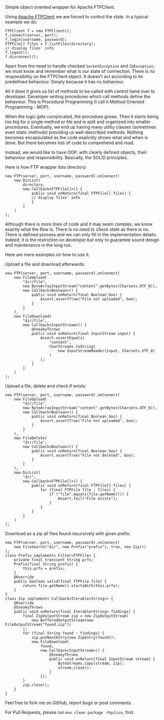 Simple object oriented wrapper for Apache FTPClient.

Using [Apache FTPClient](https://commons.apache.org/proper/commons-net/apidocs/org/apache/commons/net/ftp/FTPClient.html)
we are forced to control the state. In a typical example we do:

```
FTPClient f = new FTPClient();
f.connect(server, port);
f.login(username, password);
FTPFile[] files = f.listFiles(directory);
// display files' info
f.logout();
f.disconnect();
```

Apart from the need to handle checked `SocketException` and `IOException`,
we must know and remember what is our state of connection. There is no
responsibility on the FTPClient object. It doesn't act according to its
predefined behaviour. Simply because it has no behaviour.

All it does it gives us list of methods to be called with control hand over
to developer. Developer writing procedures which call methods define
the behaviour. This is Procedural Programming (I call it Method Oriented
Programming - MOP).

When the logic gets complicated, the procedure grows. Then it starts being
too big for a single method or file and is split and organized into smaller
procedures. Eventually, we end up having many utility classes 
(sometimes even static methods) providing us well-described methods. Nothing
becomes encapsulated as the code explicitly shows what and when is done. But
there becomes lots of code to comprehend and read.

Instead, we would like to have OOP, with clearly defined objects, their
behaviour and responsibility. Basically, the SOLID principles.

Here is how FTP wrapper lists directory:

```
new FTP(server, port, username, password).onConnect(
    new DirList(
        directory,
        new Callback<FTPFile[]>() {
            public void onReturn(final FTPFile[] files) {
            // display files' info
            }
        }
    )
);
```

Although there is more lines of code and it may seam complex, we know
exactly what the flow is. There is no need to check state as there is no. There
is defined process and we can only fill in the implementation details. Indeed,
it is the restriction on developer but only to guarantee sound design and
maintenance in the long run.

Here are more examples on how to use it.

Upload a file and download afterwards:

```
new FTP(server, port, username, password).onConnect(
    new FileUpload(
        "dir/file",
        new ByteArrayInputStream("content".getBytes(Charsets.UTF_8)),
        new Callback<Boolean>() {
            public void onReturn(final Boolean boo) {
                Assert.assertTrue("File not uploaded", boo);
            }
        }
    ),
    new FileDownload(
        "dir/file",
        new Callback<InputStream>() {
            @SneakyThrows
            public void onReturn(final InputStream input) {
                Assert.assertEquals(
                    "content",
                    CharStreams.toString(
                        new InputStreamReader(input, Charsets.UTF_8)
                    )
                );
            }
        }
    )
);
```

Upload a file, delete and check if exists:

```
new FTP(server, port, username, password).onConnect(
    new FileUpload(
        "dir/file",
        new ByteArrayInputStream("content".getBytes(Charsets.UTF_8)),
        new Callback<Boolean>() {
            public void onReturn(final Boolean boo) {
                Assert.assertTrue("File not uploaded", boo);
            }
        }
    ),
    new FileDelete(
        "dir/file",
        new Callback<Boolean>() {
            public void onReturn(final Boolean boo) {
                Assert.assertTrue("File not deleted", boo);
            }
        }
    ),
    new DirList(
        "dir",
        new Callback<FTPFile[]>() {
            public void onReturn(final FTPFile[] files) {
                for (final FTPFile file : files) {
                    if ("file".equals(file.getName())) {
                        Assert.fail("File exists");
                    }
                }
            }
        }
    )
);
```

Download as a zip all files found recursively with given prefix:

```
new FTP(server, port, username, password).onConnect(
    new FileSearch("dir", new Prefix("prefix"), true, new Zip())
);
class Prefix implements Filter<FTPFile> {
    private final transient String prfx;
    Prefix(final String prefix) {
        this.prfx = prefix;
    }
    @Override
    public boolean valid(final FTPFile file) {
        return file.getName().startsWith(this.prfx);
    }
}
class Zip implements Callback<Iterable<String>> {
    @Override
    @SneakyThrows
    public void onReturn(final Iterable<String> findings) {
        final ZipOutputStream zip = new ZipOutputStream(
            new BufferedOutputStream(new FileOutputStream("found.zip"))
        );
        for (final String found : findings) {
            zip.putNextEntry(new ZipEntry(found));
            new FileDownload(
                found,
                new Callback<InputStream>() {
                    @SneakyThrows
                    public void onReturn(final InputStream stream) {
                        ByteStreams.copy(stream, zip);
                        stream.close();
                    }
                });
        }
        zip.close();
    }
}
```


Feel free to fork me on GitHub, report bugs or post comments.

For Pull Requests, please run `mvn clean package -Pqulice`, first.